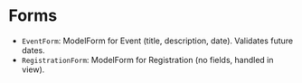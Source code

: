 # Forms

- `EventForm`: ModelForm for Event (title, description, date). Validates future dates.
- `RegistrationForm`: ModelForm for Registration (no fields, handled in view).

